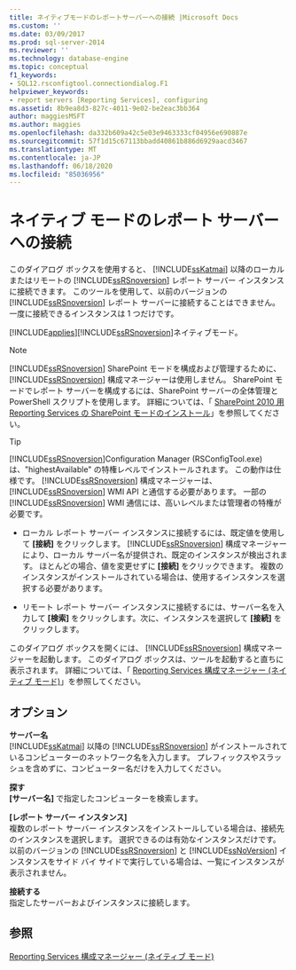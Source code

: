 ```yaml
---
title: ネイティブモードのレポートサーバーへの接続 |Microsoft Docs
ms.custom: ''
ms.date: 03/09/2017
ms.prod: sql-server-2014
ms.reviewer: ''
ms.technology: database-engine
ms.topic: conceptual
f1_keywords:
- SQL12.rsconfigtool.connectiondialog.F1
helpviewer_keywords:
- report servers [Reporting Services], configuring
ms.assetid: 8b9ea8d3-827c-4011-9e02-be2eac3bb364
author: maggiesMSFT
ms.author: maggies
ms.openlocfilehash: da332b609a42c5e03e9463333cf04956e690887e
ms.sourcegitcommit: 57f1d15c67113bbadd40861b886d6929aacd3467
ms.translationtype: MT
ms.contentlocale: ja-JP
ms.lasthandoff: 06/18/2020
ms.locfileid: "85036956"
---
```

# <a name="connect-to-a-native-mode-report-server"></a>ネイティブ モードのレポート サーバーへの接続
  このダイアログ ボックスを使用すると、 [!INCLUDE[ssKatmai](../../includes/sskatmai-md.md)] 以降のローカルまたはリモートの [!INCLUDE[ssRSnoversion](../../includes/ssrsnoversion-md.md)] レポート サーバー インスタンスに接続できます。 このツールを使用して、以前のバージョンの [!INCLUDE[ssRSnoversion](../../includes/ssrsnoversion-md.md)] レポート サーバーに接続することはできません。 一度に接続できるインスタンスは 1 つだけです。  
  
 [!INCLUDE[applies](../../includes/applies-md.md)][!INCLUDE[ssRSnoversion](../../includes/ssrsnoversion-md.md)]ネイティブモード。  
  
> [!NOTE]  
>  [!INCLUDE[ssRSnoversion](../../includes/ssrsnoversion-md.md)] SharePoint モードを構成および管理するために、 [!INCLUDE[ssRSnoversion](../../includes/ssrsnoversion-md.md)] 構成マネージャーは使用しません。 SharePoint モードでレポート サーバーを構成するには、SharePoint サーバーの全体管理と PowerShell スクリプトを使用します。 詳細については、「 [SharePoint 2010 用 Reporting Services の SharePoint モードのインストール](../../../2014/sql-server/install/install-reporting-services-sharepoint-mode-for-sharepoint-2010.md)」を参照してください。  
  
> [!TIP]  
>  [!INCLUDE[ssRSnoversion](../../includes/ssrsnoversion-md.md)]Configuration Manager (RSConfigTool.exe) は、"highestAvailable" の特権レベルでインストールされます。 この動作は仕様です。 [!INCLUDE[ssRSnoversion](../../includes/ssrsnoversion-md.md)] 構成マネージャーは、 [!INCLUDE[ssRSnoversion](../../includes/ssrsnoversion-md.md)] WMI API と通信する必要があります。 一部の [!INCLUDE[ssRSnoversion](../../includes/ssrsnoversion-md.md)] WMI 通信には、高いレベルまたは管理者の特権が必要です。  
  
-   ローカル レポート サーバー インスタンスに接続するには、既定値を使用して **[接続]** をクリックします。 [!INCLUDE[ssRSnoversion](../../includes/ssrsnoversion-md.md)] 構成マネージャーにより、ローカル サーバー名が提供され、既定のインスタンスが検出されます。 ほとんどの場合、値を変更せずに **[接続]** をクリックできます。 複数のインスタンスがインストールされている場合は、使用するインスタンスを選択する必要があります。  
  
-   リモート レポート サーバー インスタンスに接続するには、サーバー名を入力して **[検索]** をクリックします。次に、インスタンスを選択して **[接続]** をクリックします。  
  
 このダイアログ ボックスを開くには、 [!INCLUDE[ssRSnoversion](../../includes/ssrsnoversion-md.md)] 構成マネージャーを起動します。 このダイアログ ボックスは、ツールを起動すると直ちに表示されます。 詳細については、「 [Reporting Services 構成マネージャー &#40;ネイティブ モード&#41;](../../../2014/sql-server/install/reporting-services-configuration-manager-native-mode.md)」を参照してください。  
  
## <a name="options"></a>オプション  
 **サーバー名**  
 [!INCLUDE[ssKatmai](../../includes/sskatmai-md.md)] 以降の [!INCLUDE[ssRSnoversion](../../includes/ssrsnoversion-md.md)] がインストールされているコンピューターのネットワーク名を入力します。 プレフィックスやスラッシュを含めずに、コンピューター名だけを入力してください。  
  
 **探す**  
 **[サーバー名]** で指定したコンピューターを検索します。  
  
 **[レポート サーバー インスタンス]**  
 複数のレポート サーバー インスタンスをインストールしている場合は、接続先のインスタンスを選択します。 選択できるのは有効なインスタンスだけです。 以前のバージョンの [!INCLUDE[ssRSnoversion](../../includes/ssrsnoversion-md.md)] と [!INCLUDE[ssNoVersion](../../includes/ssnoversion-md.md)] インスタンスをサイド バイ サイドで実行している場合は、一覧にインスタンスが表示されません。  
  
 **接続する**  
 指定したサーバーおよびインスタンスに接続します。  
  
## <a name="see-also"></a>参照  
 [Reporting Services 構成マネージャー &#40;ネイティブ モード&#41;](../../../2014/sql-server/install/reporting-services-configuration-manager-native-mode.md)  
  
  
